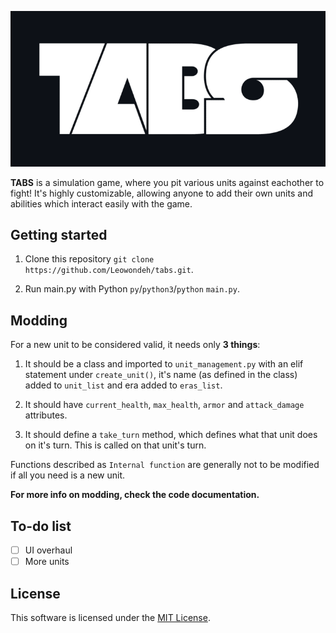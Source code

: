 ![TABS (logo font is Null)](img/logo.20.png)

**TABS** is a simulation game, where you pit various units against eachother to fight! It's highly customizable, allowing anyone to add their own units and abilities which interact easily with the game.

## Getting started

1. Clone this repository ```git clone https://github.com/Leowondeh/tabs.git```.

2. Run main.py with Python ```py```/```python3```/```python``` ```main.py```.

## Modding

For a new unit to be considered valid, it needs only **3 things**:

1. It should be a class and imported to ```unit_management.py``` with an elif statement under ```create_unit()```, it's name (as defined in the class) added to ```unit_list``` and era added to ```eras_list```.

2. It should have ```current_health```, ```max_health```, ```armor``` and ```attack_damage``` attributes.

3. It should define a ```take_turn```  method, which defines what that unit does on it's turn. This is called on that unit's turn.

Functions described as ```Internal function``` are generally not to be modified if all you need is a new unit.

**For more info on modding, check the code documentation.**

## To-do list

- [ ] UI overhaul
- [ ] More units

## License

This software is licensed under the [MIT License](https://en.wikipedia.org/wiki/MIT_License).
